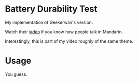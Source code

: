 # Battery Durability Test
My implementation of Geekerwan's version.

Watch their [video](https://www.youtube.com/watch?v=Z0tNtMwYrGA&t=529s)
if you know how people talk in Mandarin.

Interestingly, this is part of my video roughly of the same theme.

# Usage
You guess.